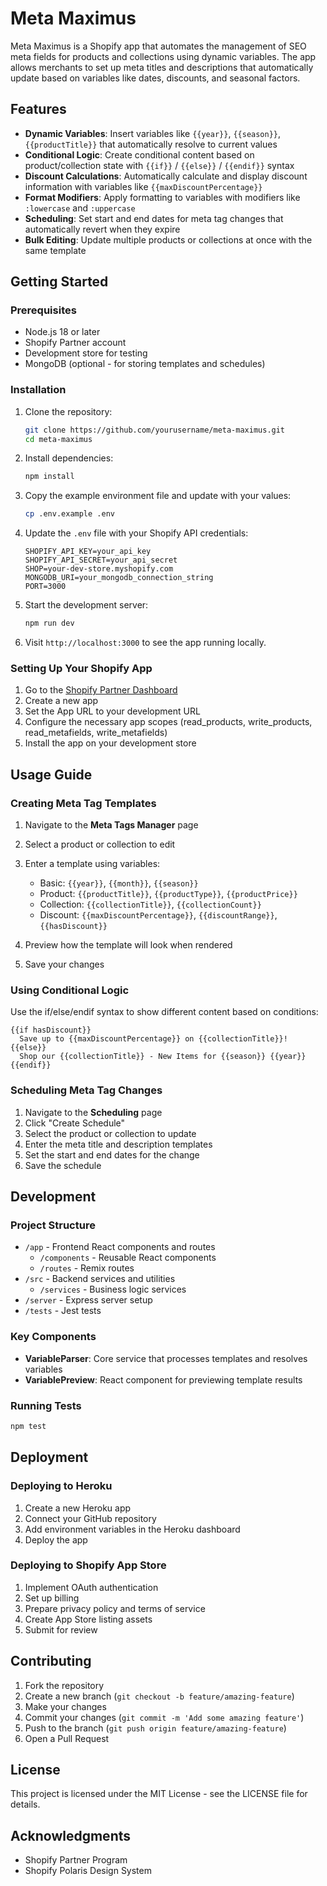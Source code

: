 # Meta Maximus

Meta Maximus is a Shopify app that automates the management of SEO meta fields for products and collections using dynamic variables. The app allows merchants to set up meta titles and descriptions that automatically update based on variables like dates, discounts, and seasonal factors.

## Features

- **Dynamic Variables**: Insert variables like `{{year}}`, `{{season}}`, `{{productTitle}}` that automatically resolve to current values
- **Conditional Logic**: Create conditional content based on product/collection state with `{{if}}` / `{{else}}` / `{{endif}}` syntax
- **Discount Calculations**: Automatically calculate and display discount information with variables like `{{maxDiscountPercentage}}`
- **Format Modifiers**: Apply formatting to variables with modifiers like `:lowercase` and `:uppercase`
- **Scheduling**: Set start and end dates for meta tag changes that automatically revert when they expire
- **Bulk Editing**: Update multiple products or collections at once with the same template

## Getting Started

### Prerequisites

- Node.js 18 or later
- Shopify Partner account
- Development store for testing
- MongoDB (optional - for storing templates and schedules)

### Installation

1. Clone the repository:
   ```bash
   git clone https://github.com/yourusername/meta-maximus.git
   cd meta-maximus
   ```

2. Install dependencies:
   ```bash
   npm install
   ```

3. Copy the example environment file and update with your values:
   ```bash
   cp .env.example .env
   ```

4. Update the `.env` file with your Shopify API credentials:
   ```
   SHOPIFY_API_KEY=your_api_key
   SHOPIFY_API_SECRET=your_api_secret
   SHOP=your-dev-store.myshopify.com
   MONGODB_URI=your_mongodb_connection_string
   PORT=3000
   ```

5. Start the development server:
   ```bash
   npm run dev
   ```

6. Visit `http://localhost:3000` to see the app running locally.

### Setting Up Your Shopify App

1. Go to the [Shopify Partner Dashboard](https://partners.shopify.com)
2. Create a new app
3. Set the App URL to your development URL
4. Configure the necessary app scopes (read_products, write_products, read_metafields, write_metafields)
5. Install the app on your development store

## Usage Guide

### Creating Meta Tag Templates

1. Navigate to the **Meta Tags Manager** page
2. Select a product or collection to edit
3. Enter a template using variables:
   - Basic: `{{year}}`, `{{month}}`, `{{season}}`
   - Product: `{{productTitle}}`, `{{productType}}`, `{{productPrice}}`
   - Collection: `{{collectionTitle}}`, `{{collectionCount}}`
   - Discount: `{{maxDiscountPercentage}}`, `{{discountRange}}`, `{{hasDiscount}}`

4. Preview how the template will look when rendered
5. Save your changes

### Using Conditional Logic

Use the if/else/endif syntax to show different content based on conditions:

```
{{if hasDiscount}}
  Save up to {{maxDiscountPercentage}} on {{collectionTitle}}!
{{else}}
  Shop our {{collectionTitle}} - New Items for {{season}} {{year}}
{{endif}}
```

### Scheduling Meta Tag Changes

1. Navigate to the **Scheduling** page
2. Click "Create Schedule"
3. Select the product or collection to update
4. Enter the meta title and description templates
5. Set the start and end dates for the change
6. Save the schedule

## Development

### Project Structure

- `/app` - Frontend React components and routes
  - `/components` - Reusable React components
  - `/routes` - Remix routes
- `/src` - Backend services and utilities
  - `/services` - Business logic services
- `/server` - Express server setup
- `/tests` - Jest tests

### Key Components

- **VariableParser**: Core service that processes templates and resolves variables
- **VariablePreview**: React component for previewing template results

### Running Tests

```bash
npm test
```

## Deployment

### Deploying to Heroku

1. Create a new Heroku app
2. Connect your GitHub repository
3. Add environment variables in the Heroku dashboard
4. Deploy the app

### Deploying to Shopify App Store

1. Implement OAuth authentication
2. Set up billing
3. Prepare privacy policy and terms of service
4. Create App Store listing assets
5. Submit for review

## Contributing

1. Fork the repository
2. Create a new branch (`git checkout -b feature/amazing-feature`)
3. Make your changes
4. Commit your changes (`git commit -m 'Add some amazing feature'`)
5. Push to the branch (`git push origin feature/amazing-feature`)
6. Open a Pull Request

## License

This project is licensed under the MIT License - see the LICENSE file for details.

## Acknowledgments

- Shopify Partner Program
- Shopify Polaris Design System